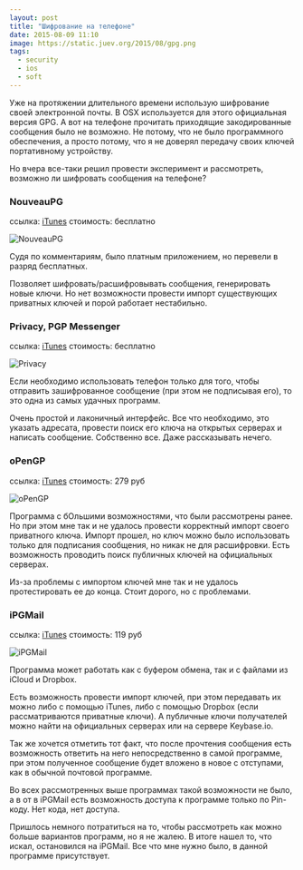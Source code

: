 ```yaml
---
layout: post
title: "Шифрование на телефоне"
date: 2015-08-09 11:10
image: https://static.juev.org/2015/08/gpg.png
tags:
  - security
  - ios
  - soft
---
```


Уже на протяжении длительного времени использую шифрование своей электронной почты. В OSX используется для этого официальная версия GPG. А вот на телефоне прочитать приходящие закодированные сообщения было не возможно. Не потому, что не было программного обеспечения, а просто потому, что я не доверял передачу своих ключей портативному устройству.

Но вчера все-таки решил провести эксперимент и рассмотреть, возможно ли шифровать сообщения на телефоне?

### NouveauPG

ссылка: [iTunes](https://itunes.apple.com/ru/app/nouveaupg/id912244540?l=en&mt=8 "NouveauPG")
стоимость: бесплатно

![NouveauPG](https://static.juev.org/2015/08/NouveauPG.jpg)

Судя по комментариям, было платным приложением, но перевели в разряд бесплатных.

Позволяет шифровать/расшифровывать сообщения, генерировать новые ключи. Но нет возможности провести импорт существующих приватных ключей и порой работает нестабильно.

### Privacy, PGP Messenger

ссылка: [iTunes](https://itunes.apple.com/ru/app/privacy-pgp-messenger/id919758259?l=en&mt=8 "Privacy, PGP Messenger")
стоимость: бесплатно

![Privacy](https://static.juev.org/2015/08/Privacy.jpg)

Если необходимо использовать телефон только для того, чтобы отправить зашифрованное сообщение (при этом не подписывая его), то это одна из самых удачных программ.

Очень простой и лаконичный интерфейс. Все что необходимо, это указать адресата, провести поиск его ключа на открытых серверах и написать сообщение. Собственно все. Даже рассказывать нечего.

### oPenGP

ссылка: [iTunes](https://itunes.apple.com/us/app/opengp/id414003727?mt=8 "oPenGP")
стоимость: 279 руб

![oPenGP](https://static.juev.org/2015/08/oPenGP.jpg)

Программа с бОльшими возможностями, что были рассмотрены ранее. Но при этом мне так и не удалось провести корректный импорт своего приватного ключа. Импорт прошел, но ключ можно было использовать только для подписания сообщения, но никак не для расшифровки. Есть возможность проводить поиск публичных ключей на официальных серверах.

Из-за проблемы с импортом ключей мне так и не удалось протестировать ее до конца. Стоит дорого, но с проблемами.

### iPGMail

ссылка: [iTunes](https://itunes.apple.com/us/app/ipgmail/id430780873?mt=8 "iPGMail")
стоимость: 119 руб

![iPGMail](https://static.juev.org/2015/08/iPGMail.jpg)

Программа может работать как с буфером обмена, так и с файлами из iCloud и Dropbox.

Есть возможность провести импорт ключей, при этом передавать их можно либо с помощью iTunes, либо с помощью Dropbox (если рассматриваются приватные ключи). А публичные ключи получателей можно найти на официальных серверах или на сервере Keybase.io.

Так же хочется отметить тот факт, что после прочтения сообщения есть возможность ответить на него непосредственно в самой программе, при этом полученное сообщение будет вложено в новое с отступами, как в обычной почтовой программе.

Во всех рассмотренных выше программах такой возможности не было, а в от в iPGMail есть возможность доступа к программе только по Pin-коду. Нет кода, нет доступа.

Пришлось немного потратиться на то, чтобы рассмотреть как можно больше вариантов программ, но я не жалею. В итоге нашел то, что искал, остановился на iPGMail. Все что мне нужно было, в данной программе присутствует.
